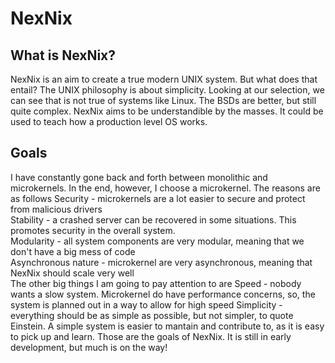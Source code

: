 # NexNix

## What is NexNix?
NexNix is an aim to create a true modern UNIX system. But what does that entail? The UNIX philosophy is about simplicity. Looking at our selection, we can see that is not true of systems like Linux. The BSDs are better, but still quite complex. NexNix aims to be understandible by the masses. It could be used to teach how a production level OS works.
## Goals
I have constantly gone back and forth between monolithic and microkernels. In the end, however, I choose a microkernel. The reasons are as follows
Security - microkernels are a lot easier to secure and protect from malicious drivers
<br>
Stability - a crashed server can be recovered in some situations. This promotes security in the overall system.
<br>
Modularity - all system components are very modular, meaning that we don't have a big mess of code
<br>
Asynchronous nature - microkernel are very asynchronous, meaning that NexNix should scale very well
<br>
The other big things I am going to pay attention to are
Speed - nobody wants a slow system. Microkernel do have performance concerns, so, the system is planned out in a way to allow for high speed
Simplicity - everything should be as simple as possible, but not simpler, to quote Einstein. A simple system is easier to mantain and contribute to, as it is easy to pick up and learn.
Those are the goals of NexNix. It is still in early development, but much is on the way!<br>
